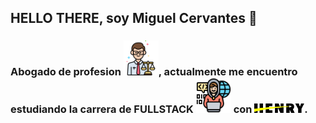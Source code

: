 ## HELLO THERE, soy Miguel Cervantes 👋

### Abogado de profesion <img src="Abogado.png" width="56">, actualmente me encuentro estudiando la carrera de FULLSTACK <img src="Programador.png" width="56"> con  <img src="Henry.png" width="80">.

